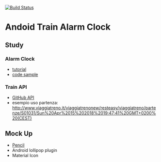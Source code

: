 [![Build Status](https://travis-ci.org/nicolalandro/andoid_train_alarm_clock.svg?branch=master)](https://travis-ci.org/nicolalandro/andoid_train_alarm_clock)

# Andoid Train Alarm Clock
## Study
### Alarm Clock
* [tutorial](http://www.concretepage.com/android/android-alarm-clock-tutorial-to-schedule-and-cancel-alarmmanager-pendingintent-and-wakefulbroadcastreceiver-example)
* [code sample](https://github.com/SheldonNeilson/Android-Alarm-Clock)
### Train API
* [GitHub API](https://github.com/sabas/trenitalia)
* esempio uso partenza: http://www.viaggiatreno.it/viaggiatrenonew/resteasy/viaggiatreno/partenze/S01031/Sun%20Apr%2015%202018%2019:47:41%20GMT+0200%20(CEST)

## Mock Up
* [Pencil](https://pencil.evolus.vn/)
* Android lollipop plugin
* Material Icon
